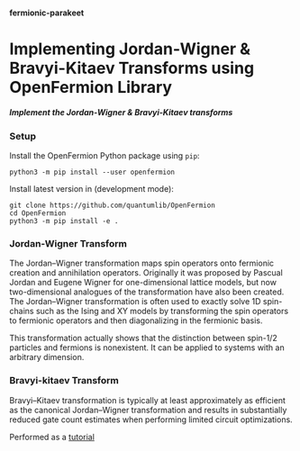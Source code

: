#### fermionic-parakeet

# **Implementing Jordan-Wigner & Bravyi-Kitaev Transforms using OpenFermion Library**

##### Implement the Jordan-Wigner &amp; Bravyi-Kitaev transforms

### **Setup**

Install the OpenFermion Python package using ```pip```:
```console
python3 -m pip install --user openfermion
```

Install latest version in (development mode):
```console
git clone https://github.com/quantumlib/OpenFermion
cd OpenFermion
python3 -m pip install -e .
```

### **Jordan-Wigner Transform**

The Jordan–Wigner transformation maps spin operators onto fermionic creation and annihilation operators. Originally it was proposed by Pascual Jordan and Eugene Wigner for one-dimensional lattice models, but now two-dimensional analogues of the transformation have also been created. The Jordan–Wigner transformation is often used to exactly solve 1D spin-chains such as the Ising and XY models by transforming the spin operators to fermionic operators and then diagonalizing in the fermionic basis.

This transformation actually shows that the distinction between spin-1/2 particles and fermions is nonexistent. It can be applied to systems with an arbitrary dimension. 

### **Bravyi-kitaev Transform**

Bravyi–Kitaev transformation is typically at least approximately as efficient as the canonical Jordan–Wigner transformation and results in substantially reduced gate count estimates when performing limited circuit optimizations.

Performed as a [tutorial](https://quantumai.google/openfermion/tutorials/jordan_wigner_and_bravyi_kitaev_transforms)
